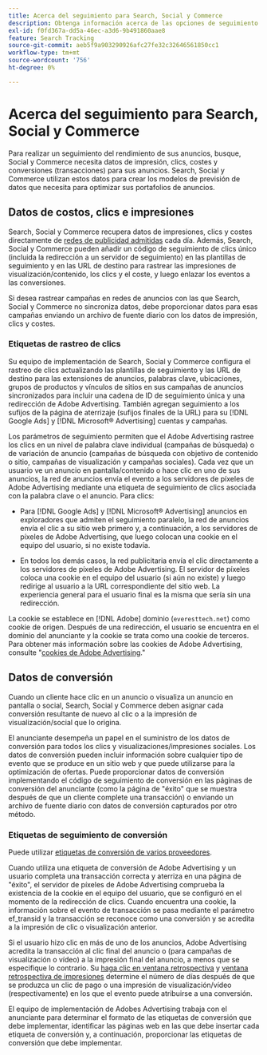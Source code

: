 ```yaml
---
title: Acerca del seguimiento para Search, Social y Commerce
description: Obtenga información acerca de las opciones de seguimiento para Search, Social y Commerce.
exl-id: f0fd367a-dd5a-46ec-a3d6-9b491860aae8
feature: Search Tracking
source-git-commit: aeb5f9a903290926afc27fe32c32646561850cc1
workflow-type: tm+mt
source-wordcount: '756'
ht-degree: 0%

---
```


# Acerca del seguimiento para Search, Social y Commerce

Para realizar un seguimiento del rendimiento de sus anuncios, busque, Social y Commerce necesita datos de impresión, clics, costes y conversiones (transacciones) para sus anuncios. Search, Social y Commerce utilizan estos datos para crear los modelos de previsión de datos que necesita para optimizar sus portafolios de anuncios.

## Datos de costos, clics e impresiones

Search, Social y Commerce recupera datos de impresiones, clics y costes directamente de [redes de publicidad admitidas](/help/search-social-commerce/introduction/supported-inventory.md) cada día. Además, Search, Social y Commerce pueden añadir un código de seguimiento de clics único (incluida la redirección a un servidor de seguimiento) en las plantillas de seguimiento y en las URL de destino para rastrear las impresiones de visualización/contenido, los clics y el coste, y luego enlazar los eventos a las conversiones.

Si desea rastrear campañas en redes de anuncios con las que Search, Social y Commerce no sincroniza datos, debe proporcionar datos para esas campañas enviando un archivo de fuente diario con los datos de impresión, clics y costes.

### Etiquetas de rastreo de clics

Su equipo de implementación de Search, Social y Commerce configura el rastreo de clics actualizando las plantillas de seguimiento y las URL de destino para las extensiones de anuncios, palabras clave, ubicaciones, grupos de productos y vínculos de sitios en sus campañas de anuncios sincronizados para incluir una cadena de ID de seguimiento única y una redirección de Adobe Advertising. También agregan seguimiento a los sufijos de la página de aterrizaje (sufijos finales de la URL) para su [!DNL Google Ads] y [!DNL Microsoft® Advertising] cuentas y campañas.

Los parámetros de seguimiento permiten que el Adobe Advertising rastree los clics en un nivel de palabra clave individual (campañas de búsqueda) o de variación de anuncio (campañas de búsqueda con objetivo de contenido o sitio, campañas de visualización y campañas sociales). Cada vez que un usuario ve un anuncio en pantalla/contenido o hace clic en uno de sus anuncios, la red de anuncios envía el evento a los servidores de píxeles de Adobe Advertising mediante una etiqueta de seguimiento de clics asociada con la palabra clave o el anuncio. Para clics:

* Para [!DNL Google Ads] y [!DNL Microsoft® Advertising] anuncios en exploradores que admiten el seguimiento paralelo, la red de anuncios envía el clic a su sitio web primero y, a continuación, a los servidores de píxeles de Adobe Advertising, que luego colocan una cookie en el equipo del usuario, si no existe todavía.

* En todos los demás casos, la red publicitaria envía el clic directamente a los servidores de píxeles de Adobe Advertising. El servidor de píxeles coloca una cookie en el equipo del usuario (si aún no existe) y luego redirige al usuario a la URL correspondiente del sitio web. La experiencia general para el usuario final es la misma que sería sin una redirección.

La cookie se establece en [!DNL Adobe] dominio (`everesttech.net`) como cookie de origen. Después de una redirección, el usuario se encuentra en el dominio del anunciante y la cookie se trata como una cookie de terceros. Para obtener más información sobre las cookies de Adobe Advertising, consulte &quot;[cookies de Adobe Advertising](https://experienceleague.adobe.com/docs/core-services/interface/ec-cookies/cookies-advertising-cloud.html).&quot;

## Datos de conversión

Cuando un cliente hace clic en un anuncio o visualiza un anuncio en pantalla o social, Search, Social y Commerce deben asignar cada conversión resultante de nuevo al clic o a la impresión de visualización/social que lo origina.

El anunciante desempeña un papel en el suministro de los datos de conversión para todos los clics y visualizaciones/impresiones sociales. Los datos de conversión pueden incluir información sobre cualquier tipo de evento que se produce en un sitio web y que puede utilizarse para la optimización de ofertas. Puede proporcionar datos de conversión implementando el código de seguimiento de conversión en las páginas de conversión del anunciante (como la página de &quot;éxito&quot; que se muestra después de que un cliente complete una transacción) o enviando un archivo de fuente diario con datos de conversión capturados por otro método.

### Etiquetas de seguimiento de conversión

Puede utilizar [etiquetas de conversión de varios proveedores](/help/search-social-commerce/tracking/conversion-tracking-about.md).

Cuando utiliza una etiqueta de conversión de Adobe Advertising y un usuario completa una transacción correcta y aterriza en una página de &quot;éxito&quot;, el servidor de píxeles de Adobe Advertising comprueba la existencia de la cookie en el equipo del usuario, que se configuró en el momento de la redirección de clics. Cuando encuentra una cookie, la información sobre el evento de transacción se pasa mediante el parámetro ef_transid y la transacción se reconoce como una conversión y se acredita a la impresión de clic o visualización anterior.

Si el usuario hizo clic en más de uno de los anuncios, Adobe Advertising acredita la transacción al clic final del anuncio o (para campañas de visualización o vídeo) a la impresión final del anuncio, a menos que se especifique lo contrario. Su [haga clic en ventana retrospectiva](/help/search-social-commerce/glossary.md#c-d) y [ventana retrospectiva de impresiones](/help/search-social-commerce/glossary.md#i-j) determine el número de días después de que se produzca un clic de pago o una impresión de visualización/vídeo (respectivamente) en los que el evento puede atribuirse a una conversión.

El equipo de implementación de Adobes Advertising trabaja con el anunciante para determinar el formato de las etiquetas de conversión que debe implementar, identificar las páginas web en las que debe insertar cada etiqueta de conversión y, a continuación, proporcionar las etiquetas de conversión que debe implementar.
